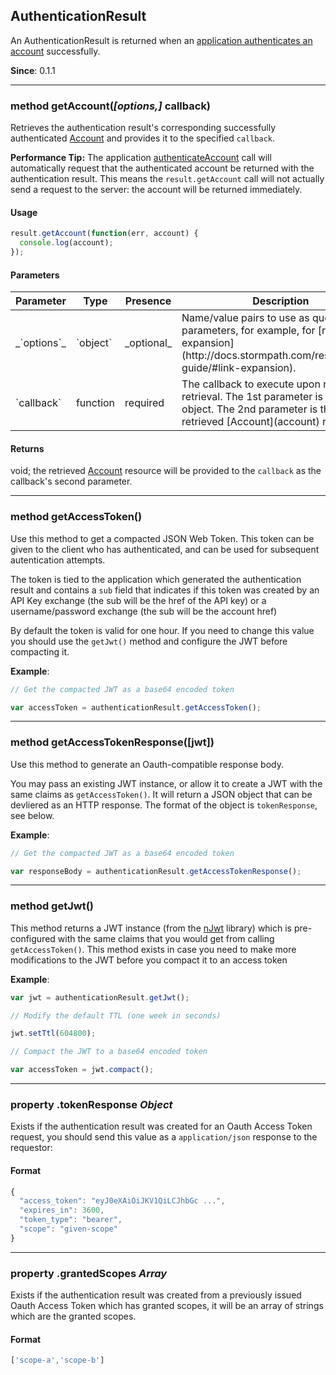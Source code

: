 ## AuthenticationResult

An AuthenticationResult is returned when an [application authenticates an account](application#authenticateAccount) successfully.

**Since**: 0.1.1

---

<a name="getAccount"></a>
### <span class="member">method</span> getAccount(*[options,]* callback)

Retrieves the authentication result's corresponding successfully authenticated [Account](account) and provides it to the specified `callback`.

**Performance Tip:** The application [authenticateAccount](application#authenticateAccount) call will automatically request that the authenticated account be returned with the authentication result.  This means the `result.getAccount` call will not actually send a request to the server: the account will be returned immediately.

#### Usage

```javascript
result.getAccount(function(err, account) {
  console.log(account);
});
```

#### Parameters

<table class="table table-striped table-hover table-curved">
  <thead>
    <tr>
      <th>Parameter</th>
      <th>Type</th>
      <th>Presence</th>
      <th>Description<th>
    </tr>
  </thead>
  <tbody>
    <tr>
      <td>_`options`_</td>
      <td>`object`</td>
      <td>_optional_</td>
      <td>Name/value pairs to use as query parameters, for example, for [resource expansion](http://docs.stormpath.com/rest/product-guide/#link-expansion).</td>
    </tr>
    <tr>
      <td>`callback`</td>
      <td>function</td>
      <td>required</td>
      <td>The callback to execute upon resource retrieval. The 1st parameter is an `Error` object.  The 2nd parameter is the retrieved [Account](account) resource.</td>
        </tr>
  </tbody>
</table>

#### Returns

void; the retrieved [Account](account) resource will be provided to the `callback` as the callback's second parameter.


---

<a name="getAccessToken"></a>
### <span class="member">method</span> getAccessToken()

Use this method to get a compacted JSON Web Token.  This token can be given to the
client who has authenticated, and can be used for subsequent autentication attempts.

The token is tied to the application which generated the authentication result and
contains a `sub` field that indicates if this token was created by an API Key exchange (the sub
will be the href of the API key)
or a username/password exchange (the sub will be the account href)

By default the token is valid for one hour.  If you need to change this value you
should use the `getJwt()` method and configure the JWT before compacting it.

**Example**:

````javascript
// Get the compacted JWT as a base64 encoded token

var accessToken = authenticationResult.getAccessToken();
````


---

<a name="getAccessTokenResponse"></a>
### <span class="member">method</span> getAccessTokenResponse([jwt])

Use this method to generate an Oauth-compatible response body.

You may pass an existing JWT instance, or allow it to create a JWT with
the same claims as `getAccessToken()`.  It will return a JSON object that
can be devliered as an HTTP response.  The format of the object is
`tokenResponse`, see below.

**Example**:

````javascript
// Get the compacted JWT as a base64 encoded token

var responseBody = authenticationResult.getAccessTokenResponse();
````


---

<a name="getJwt"></a>
### <span class="member">method</span> getJwt()

This method returns a JWT instance (from the [nJwt](https://github.com/jwtk/njwt) library) which is pre-configured with the
same claims that you would get from calling `getAccessToken()`.  This method exists
in case you need to make more modifications to the JWT before you compact it to an access
token

**Example**:

````javascript
var jwt = authenticationResult.getJwt();

// Modify the default TTL (one week in seconds)

jwt.setTtl(604800);

// Compact the JWT to a base64 encoded token

var accessToken = jwt.compact();
````


---

<a name="tokenResponse"></a>
### <span class="property">property</span> .tokenResponse <em>Object</em>

Exists if the authentication result was created for an Oauth Access Token request, you should send this value as a `application/json` response to the requestor:

#### Format

```javascript
{
  "access_token": "eyJ0eXAiOiJKV1QiLCJhbGc ...",
  "expires_in": 3600,
  "token_type": "bearer",
  "scope": "given-scope"
}
```

---

<a name="grantedScopes"></a>
### <span class="property">property</span> .grantedScopes <em>Array</em>

Exists if the authentication result was created from a previously issued Oauth Access Token which has granted scopes, it will be an array of strings which are the granted scopes.

#### Format

```javascript
['scope-a','scope-b']
```
